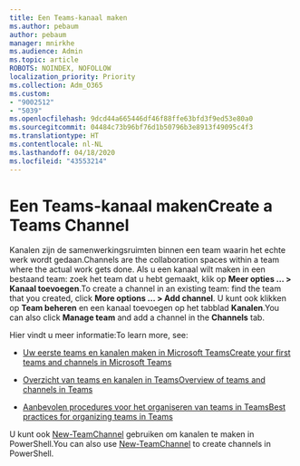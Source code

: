 ```yaml
---
title: Een Teams-kanaal maken
ms.author: pebaum
author: pebaum
manager: mnirkhe
ms.audience: Admin
ms.topic: article
ROBOTS: NOINDEX, NOFOLLOW
localization_priority: Priority
ms.collection: Adm_O365
ms.custom:
- "9002512"
- "5039"
ms.openlocfilehash: 9dcd44a665446df46f88ffe63bfd3f9ed53e80a0
ms.sourcegitcommit: 04484c73b96bf76d1b50796b3e8913f49095c4f3
ms.translationtype: HT
ms.contentlocale: nl-NL
ms.lasthandoff: 04/18/2020
ms.locfileid: "43553214"
---
```

# <a name="create-a-teams-channel"></a><span data-ttu-id="4b702-102">Een Teams-kanaal maken</span><span class="sxs-lookup"><span data-stu-id="4b702-102">Create a Teams Channel</span></span>

<span data-ttu-id="4b702-103">Kanalen zijn de samenwerkingsruimten binnen een team waarin het echte werk wordt gedaan.</span><span class="sxs-lookup"><span data-stu-id="4b702-103">Channels are the collaboration spaces within a team where the actual work gets done.</span></span> <span data-ttu-id="4b702-104">Als u een kanaal wilt maken in een bestaand team: zoek het team dat u hebt gemaakt, klik op **Meer opties ... > Kanaal toevoegen**.</span><span class="sxs-lookup"><span data-stu-id="4b702-104">To create a channel in an existing team: find the team that you created, click **More options ... > Add channel**.</span></span> <span data-ttu-id="4b702-105">U kunt ook klikken op **Team beheren** en een kanaal toevoegen op het tabblad **Kanalen**.</span><span class="sxs-lookup"><span data-stu-id="4b702-105">You can also click **Manage team** and add a channel in the **Channels** tab.</span></span>

<span data-ttu-id="4b702-106">Hier vindt u meer informatie:</span><span class="sxs-lookup"><span data-stu-id="4b702-106">To learn more, see:</span></span>

- [<span data-ttu-id="4b702-107">Uw eerste teams en kanalen maken in Microsoft Teams</span><span class="sxs-lookup"><span data-stu-id="4b702-107">Create your first teams and channels in Microsoft Teams</span></span>](https://docs.microsoft.com/MicrosoftTeams/get-started-with-teams-create-your-first-teams-and-channels)

- [<span data-ttu-id="4b702-108">Overzicht van teams en kanalen in Teams</span><span class="sxs-lookup"><span data-stu-id="4b702-108">Overview of teams and channels in Teams</span></span>](https://docs.microsoft.com/microsoftteams/teams-channels-overview)

- [<span data-ttu-id="4b702-109">Aanbevolen procedures voor het organiseren van teams in Teams</span><span class="sxs-lookup"><span data-stu-id="4b702-109">Best practices for organizing teams in Teams</span></span>](https://docs.microsoft.com/MicrosoftTeams/best-practices-organizing)

<span data-ttu-id="4b702-110">U kunt ook [New-TeamChannel](https://docs.microsoft.com/powershell/module/teams/new-teamchannel?view=teams-ps) gebruiken om kanalen te maken in PowerShell.</span><span class="sxs-lookup"><span data-stu-id="4b702-110">You can also use [New-TeamChannel](https://docs.microsoft.com/powershell/module/teams/new-teamchannel?view=teams-ps) to create channels in PowerShell.</span></span> 
